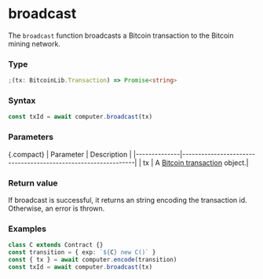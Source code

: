# broadcast

The `broadcast` function broadcasts a Bitcoin transaction to the Bitcoin mining network.

### Type

```ts
;(tx: BitcoinLib.Transaction) => Promise<string>
```

### Syntax

```js
const txId = await computer.broadcast(tx)
```

### Parameters

{.compact}
| Parameter | Description |
|--------------|---------------------------------------------------------------|
| tx | A [Bitcoin transaction](https://github.com/bitcoin-computer/monorepo/blob/main/packages/nakamotojs/ts_src/transaction.ts) object.|

### Return value

If broadcast is successful, it returns an string encoding the transaction id. Otherwise, an error is thrown.

### Examples

```ts
class C extends Contract {}
const transition = { exp: `${C} new C()` }
const { tx } = await computer.encode(transition)
const txId = await computer.broadcast(tx)
```
